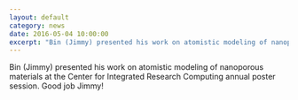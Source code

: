 ```yaml
---
layout: default
category: news
date: 2016-05-04 10:00:00
excerpt: "Bin (Jimmy) presented his work on atomistic modeling of nanoporous materials at the Center for Integrated Research Computing annual poster session. Good job Jimmy!"
---
```


Bin (Jimmy) presented his work on atomistic modeling of nanoporous materials at the Center for Integrated Research Computing annual poster session. Good job Jimmy!
